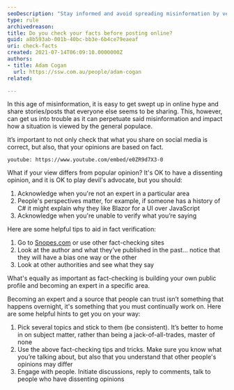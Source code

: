 ```yaml
---
seoDescription: "Stay informed and avoid spreading misinformation by verifying facts before posting online, acknowledging limitations, and engaging with diverse perspectives."
type: rule
archivedreason:
title: Do you check your facts before posting online? 
guid: a8b593ab-001b-40bc-bb3e-6b4ce79eaeaf
uri: check-facts
created: 2021-07-14T06:09:10.0000000Z
authors:
- title: Adam Cogan
  url: https://ssw.com.au/people/adam-cogan
related:

---
```


In this age of misinformation, it is easy to get swept up in online hype and share stories/posts that everyone else seems to be sharing. This, however, can get us into trouble as it can perpetuate said misinformation and impact how a situation is viewed by the general populace. 

It’s important to not only check that what you share on social media is correct, but also, that your opinions are based on fact. 

`youtube: https://www.youtube.com/embed/e0ZR9d7X3-0`

What if your view differs from popular opinion? It's OK to have a dissenting opinion, and it is OK to play devil's advocate, but you should: 

<!--endintro-->

1. Acknowledge when you're not an expert in a particular area 
2. People's perspectives matter, for example, if someone has a history of C# it might explain why they like Blazor for a UI over JavaScript  
3. Acknowledge when you're unable to verify what you’re saying 

Here are some helpful tips to aid in fact verification: 

1. Go to [Snopes.com](https://www.snopes.com/) or use other fact-checking sites     
2. Look at the author and what they’ve published in the past... notice that they will have a bias one way or the other 
3. Look at other authorities and see what they say 

What's equally as important as fact-checking is building your own public profile and becoming an expert in a specific area. 

Becoming an expert and a source that people can trust isn’t something that happens overnight, it's something that you must continually work on. Here are some helpful hints to get you on your way: 

1. Pick several topics and stick to them (be consistent). It’s better to home in on subject matter, rather than being a jack-of-all-trades, master of none 
2. Use the above fact-checking tips and tricks. Make sure you know what you’re talking about, but also that you understand that other people's opinions may differ 
3. Engage with people. Initiate discussions, reply to comments, talk to people who have dissenting opinions  
